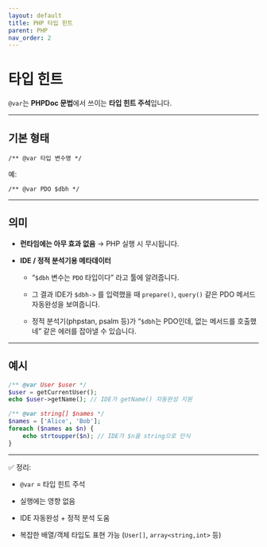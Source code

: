 ```yaml
---
layout: default
title: PHP 타입 힌트
parent: PHP
nav_order: 2
---
```


# 타입 힌트

`@var`는 **PHPDoc 문법**에서 쓰이는 **타입 힌트 주석**입니다.

---

## 기본 형태

`/** @var 타입 변수명 */`

예:

`/** @var PDO $dbh */`

---

## 의미

- **런타임에는 아무 효과 없음** → PHP 실행 시 무시됩니다.
    
- **IDE / 정적 분석기용 메타데이터**
    
    - “`$dbh` 변수는 `PDO` 타입이다” 라고 툴에 알려줍니다.
        
    - 그 결과 IDE가 `$dbh->` 를 입력했을 때 `prepare()`, `query()` 같은 PDO 메서드 자동완성을 보여줍니다.
        
    - 정적 분석기(phpstan, psalm 등)가 “`$dbh`는 PDO인데, 없는 메서드를 호출했네” 같은 에러를 잡아낼 수 있습니다.
        

---

## 예시

```php
/** @var User $user */
$user = getCurrentUser();
echo $user->getName(); // IDE가 getName() 자동완성 지원

```

```php
/** @var string[] $names */
$names = ['Alice', 'Bob'];
foreach ($names as $n) {
    echo strtoupper($n); // IDE가 $n을 string으로 인식
}

```

---

✅ 정리:

- `@var` = 타입 힌트 주석
    
- 실행에는 영향 없음
    
- IDE 자동완성 + 정적 분석 도움
    
- 복잡한 배열/객체 타입도 표현 가능 (`User[]`, `array<string,int>` 등)